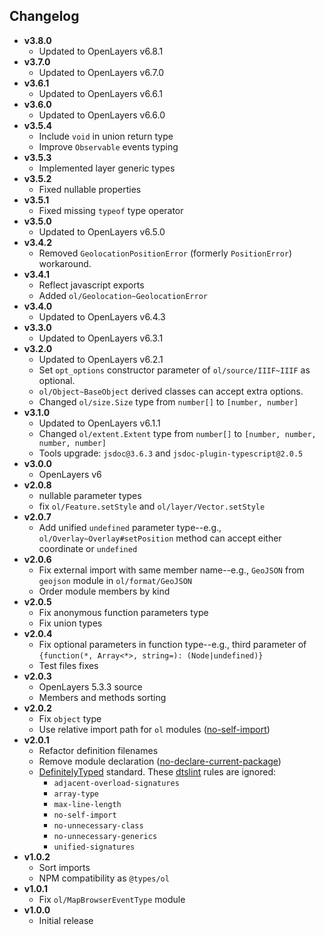 ## Changelog

- **v3.8.0**
  - Updated to OpenLayers v6.8.1
- **v3.7.0**
  - Updated to OpenLayers v6.7.0
- **v3.6.1**
  - Updated to OpenLayers v6.6.1
- **v3.6.0**
  - Updated to OpenLayers v6.6.0
- **v3.5.4**
  - Include `void` in union return type
  - Improve `Observable` events typing
- **v3.5.3**
  - Implemented layer generic types
- **v3.5.2**
  - Fixed nullable properties
- **v3.5.1**
  - Fixed missing `typeof` type operator
- **v3.5.0**
  - Updated to OpenLayers v6.5.0
- **v3.4.2**
  - Removed `GeolocationPositionError` (formerly `PositionError`) workaround.
- **v3.4.1**
  - Reflect javascript exports
  - Added `ol/Geolocation~GeolocationError`
- **v3.4.0**
  - Updated to OpenLayers v6.4.3
- **v3.3.0**
  - Updated to OpenLayers v6.3.1
- **v3.2.0**
  - Updated to OpenLayers v6.2.1
  - Set `opt_options` constructor parameter of `ol/source/IIIF~IIIF` as optional.
  - `ol/Object~BaseObject` derived classes can accept extra options.
  - Changed `ol/size.Size` type from `number[]` to `[number, number]`
- **v3.1.0**
  - Updated to OpenLayers v6.1.1
  - Changed `ol/extent.Extent` type from `number[]` to `[number, number, number, number]`
  - Tools upgrade: `jsdoc@3.6.3` and `jsdoc-plugin-typescript@2.0.5`
- **v3.0.0**
  - OpenLayers v6
- **v2.0.8**
  - nullable parameter types
  - fix `ol/Feature.setStyle` and `ol/layer/Vector.setStyle`
- **v2.0.7**
  - Add unified `undefined` parameter type--e.g., `ol/Overlay~Overlay#setPosition` method can accept either coordinate or `undefined`
- **v2.0.6**
  - Fix external import with same member name--e.g., `GeoJSON` from `geojson` module in `ol/format/GeoJSON`
  - Order module members by kind
- **v2.0.5**
  - Fix anonymous function parameters type
  - Fix union types
- **v2.0.4**
  - Fix optional parameters in function type--e.g., third parameter of `{function(*, Array<*>, string=): (Node|undefined)}`
  - Test files fixes
- **v2.0.3**
  - OpenLayers 5.3.3 source
  - Members and methods sorting
- **v2.0.2**
  - Fix `object` type
  - Use relative import path for `ol` modules ([no-self-import](https://github.com/microsoft/dtslint/blob/master/docs/no-self-import.md))
- **v2.0.1**
  - Refactor definition filenames
  - Remove module declaration ([no-declare-current-package](https://github.com/microsoft/dtslint/blob/master/docs/no-declare-current-package.md))
  - [DefinitelyTyped](https://github.com/DefinitelyTyped/DefinitelyTyped) standard. These [dtslint](https://github.com/microsoft/dtslint) rules are ignored:
    - `adjacent-overload-signatures`
    - `array-type`
    - `max-line-length`
    - `no-self-import`
    - `no-unnecessary-class`
    - `no-unnecessary-generics`
    - `unified-signatures`
- **v1.0.2**
  - Sort imports
  - NPM compatibility as `@types/ol`
- **v1.0.1**
  - Fix `ol/MapBrowserEventType` module
- **v1.0.0**
  - Initial release
